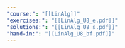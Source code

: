 ```yaml
---
"course:": "[[LinAlg]]"
"exercises:": "[[LinAlg_U8_e.pdf]]"
"solutions:": "[[LinAlg_U8_s.pdf]]"
"hand-in:": "[[LinAlg_U8_bf.pdf]]"
---
```


